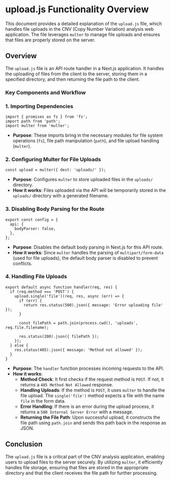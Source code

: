 upload.js Functionality Overview
================================

This document provides a detailed explanation of the `upload.js` file, which handles file uploads in the CNV (Copy Number Variation) analysis web application. The file leverages `multer` to manage file uploads and ensures that files are properly stored on the server.

Overview
--------

The `upload.js` file is an API route handler in a Next.js application. It handles the uploading of files from the client to the server, storing them in a specified directory, and then returning the file path to the client.

### Key Components and Workflow

### 1\. Importing Dependencies

    import { promises as fs } from 'fs';
    import path from 'path';
    import multer from 'multer';

*   **Purpose**: These imports bring in the necessary modules for file system operations (`fs`), file path manipulation (`path`), and file upload handling (`multer`).

### 2\. Configuring Multer for File Uploads

    const upload = multer({ dest: 'uploads/' });

*   **Purpose**: Configures `multer` to store uploaded files in the `uploads/` directory.
*   **How it works**: Files uploaded via the API will be temporarily stored in the `uploads/` directory with a generated filename.

### 3\. Disabling Body Parsing for the Route

    export const config = {
      api: {
        bodyParser: false,
      },
    };

*   **Purpose**: Disables the default body parsing in Next.js for this API route.
*   **How it works**: Since `multer` handles the parsing of `multipart/form-data` (used for file uploads), the default body parser is disabled to prevent conflicts.

### 4\. Handling File Uploads

    export default async function handler(req, res) {
      if (req.method === 'POST') {
        upload.single('file')(req, res, async (err) => {
          if (err) {
            return res.status(500).json({ message: 'Error uploading file' });
          }
    
          const filePath = path.join(process.cwd(), 'uploads', req.file.filename);
    
          res.status(200).json({ filePath });
        });
      } else {
        res.status(405).json({ message: 'Method not allowed' });
      }
    }

*   **Purpose**: The `handler` function processes incoming requests to the API.
*   **How it works**:
    *   **Method Check**: It first checks if the request method is `POST`. If not, it returns a `405 Method Not Allowed` response.
    *   **Handling Uploads**: If the method is `POST`, it uses `multer` to handle the file upload. The `single('file')` method expects a file with the name `file` in the form data.
    *   **Error Handling**: If there is an error during the upload process, it returns a `500 Internal Server Error` with a message.
    *   **Returning the File Path**: Upon successful upload, it constructs the file path using `path.join` and sends this path back in the response as JSON.

Conclusion
----------

The `upload.js` file is a critical part of the CNV analysis application, enabling users to upload files to the server securely. By utilizing `multer`, it efficiently handles file storage, ensuring that files are stored in the appropriate directory and that the client receives the file path for further processing.